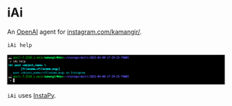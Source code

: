 # iAi

An [OpenAI](https://github.com/kamangir/openai) agent for [instagram.com/kamangir/](https://www.instagram.com/kamangir/).

```bash
iAi help
```

![image](./assets/marquee.png)

`iAi` uses [InstaPy](https://github.com/InstaPy/InstaPy).